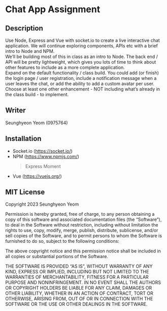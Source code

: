 # Chat App Assignment

## Description
Use Node, Express and Vue with socket.io to create a live interactive chat application. We will
continue exploring components, APIs etc with a brief intro to Node and NPM.
<br>
We’ll be building most of this in class as an intro to Node. The back end / API will be pretty
lightweight, which gives you lots of time to think about other features to include as a more
complete application.
<br>
Expand on the default functionality / class build. You could add (or finish) the login page / user
registration, include a notification message when a user leaves the chat, or add the ability to
add a custom avatar per user.
Choose at least one other enhancement - NOT including what’s already in the class build - to
implement.

## Writer
Seunghyeon Yeom (0975764)

## Installation
* Socket.io (https://socket.io/)
* NPM (https://www.npmjs.com/)
    > Express
    > Moment
* Vue (https://vuejs.org/)

## MIT License
Copyright 2023 Seunghyeon Yeom

Permission is hereby granted, free of charge, to any person obtaining a copy of this software and associated documentation files (the “Software”), to deal in the Software without restriction, including without limitation the rights to use, copy, modify, merge, publish, distribute, sublicense, and/or sell copies of the Software, and to permit persons to whom the Software is furnished to do so, subject to the following conditions:

The above copyright notice and this permission notice shall be included in all copies or substantial portions of the Software.

THE SOFTWARE IS PROVIDED “AS IS”, WITHOUT WARRANTY OF ANY KIND, EXPRESS OR IMPLIED, INCLUDING BUT NOT LIMITED TO THE WARRANTIES OF MERCHANTABILITY, FITNESS FOR A PARTICULAR PURPOSE AND NONINFRINGEMENT. IN NO EVENT SHALL THE AUTHORS OR COPYRIGHT HOLDERS BE LIABLE FOR ANY CLAIM, DAMAGES OR OTHER LIABILITY, WHETHER IN AN ACTION OF CONTRACT, TORT OR OTHERWISE, ARISING FROM, OUT OF OR IN CONNECTION WITH THE SOFTWARE OR THE USE OR OTHER DEALINGS IN THE SOFTWARE.